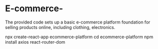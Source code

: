 # E-commerce-
The provided code sets up a basic e-commerce platform foundation for selling products online, including clothing, electronics.

npx create-react-app ecommerce-platform
cd ecommerce-platform
npm install axios react-router-dom
